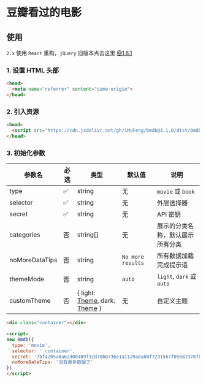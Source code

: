# 豆瓣看过的电影

## 使用

`2.x` 使用 `React` 重构，`jQuery` 旧版本点击这里 [@1.8.1](https://github.com/iMuFeng/bmdb/tree/1.8.1)

### 1. 设置 HTML 头部

```html
<head>
  <meta name="referrer" content="same-origin">
</head>
```

### 2. 引入资源

```html
<head>
  <script src="https://cdn.jsdelivr.net/gh/iMuFeng/bmdb@3.1.0/dist/bmdb.js" />
</head>
```

### 3. 初始化参数

| 参数名 | 必选 | 类型   | 默认值 | 说明         |
| ------ | ---- | ------ | ------ | ---------- |
| type   |  ✅  | string | 无 | `movie` 或 `book` |
| selector | ✅   | string | 无 | 外层选择器 |
| secret | ✅   | string | 无 | API 密钥 |
| categories | 否 | string[] | 无 | 展示的分类名称，默认展示所有分类 |
| noMoreDataTips |  否   | string | `No more results` | 所有数据加载完成提示语 |
| themeMode |  否   | string | `auto` | `light`, `dark` 或 `auto` |
| customTheme | 否 | { light: [Theme](https://github.com/iMuFeng/bmdb/blob/master/src/theme.ts#L21), dark: [Theme](https://github.com/iMuFeng/bmdb/blob/master/src/theme.ts#L21) } | 无 | 自定义主题 |

```html
<div class="container"></div>

<script>
new Bmdb({
  type: 'movie',
  selector: '.container',
  secret: '7bf4205a0a62d00409f3cd70b0736e1a11a9a6a60f7231567f056819787b8096',
  noMoreDataTips: '没有更多数据了'
})
</script>
```
